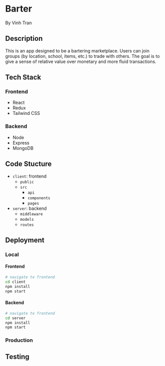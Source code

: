 # Barter

By Vinh Tran

## Description

This is an app designed to be a bartering marketplace. Users can join groups (by location, school, items, etc.) to trade with others. The goal is to give a sense of relative value over monetary and more fluid transactions.

## Tech Stack

### Frontend
- React
- Redux
- Tailwind CSS

### Backend
- Node
- Express
- MongoDB

## Code Stucture

- `client`: frontend
    - `public`
    - `src`
        - `api`
        - `components`
        - `pages`
- `server`: backend
    - `middleware`
    - `models`
    - `routes`

## Deployment

### Local

#### Frontend
```bash
# navigate to frontend
cd client
npm install
npm start
```

#### Backend
```bash
# navigate to frontend
cd server
npm install
npm start
```

### Production

## Testing


